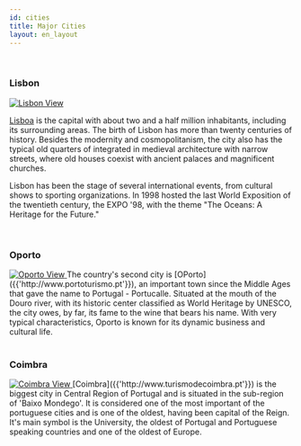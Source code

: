 ```yaml
---
id: cities
title: Major Cities
layout: en_layout
---
```

<div class="clear nospace">&nbsp;</div>
<h3>Lisbon</h3>

<a class="galeria" title="Lisboa View | &copy; baruck" href="/images/lisboa.jpeg" rel="galeria">
	<img src="{% asset_path lisboa_tn.jpeg %}" alt="Lisbon View" />
</a>

[Lisboa]({{'http://www.visitlisboa.com'}}) is the capital with about two and a half million inhabitants, including its surrounding areas. The birth of Lisbon has more than twenty centuries of history. Besides the modernity and cosmopolitanism, the city also has the typical old quarters of integrated in medieval architecture with narrow streets, where old houses coexist with ancient palaces and magnificent churches.

Lisbon has been the stage of several international events, from cultural shows to sporting organizations. In 1998 hosted the last World Exposition of the twentieth century, the EXPO '98, with the theme "The Oceans: A Heritage for the Future."

<div class="clear nospace">&nbsp;</div>
<h3>Oporto</h3>

<a class="galeria" title="Oporto riverside view | &copy; Paula Santos" href="/images/porto.jpeg" rel="galeria">
	<img src="{% asset_path porto_tn.jpeg %}" alt="Oporto View" />
</a>
The country's second city is [OPorto]({{'http://www.portoturismo.pt'}}), an important town since the Middle Ages that gave the name to Portugal - Portucalle. Situated at the mouth of the Douro river, with its historic center classified as World Heritage by UNESCO, the city owes, by far, its fame to the wine that bears his name. With very typical characteristics, Oporto is known for its dynamic business and cultural life.

<div class="clear nospace">&nbsp;</div>
<h3>Coimbra</h3>

<a class="galeria" title="Coimbra riverside view | &copy; André Teófilo" href="/images/coimbra.jpeg" rel="galeria">
	<img src="{% asset_path coimbra_tn.jpeg%}" alt="Coimbra View" />
</a>
[Coimbra]({{'http://www.turismodecoimbra.pt'}}) is the biggest city in Central Region of Portugal and is situated in the sub-region of 'Baixo Mondego'. It is considered one of the most important of the portuguese cities and is one of the oldest, having been capital of the Reign. It's main symbol is the University, the oldest of Portugal and Portuguese speaking countries and one of the oldest of Europe.



<script type="text/javascript">

	$(document).ready(function() {
		$(".galeria").fancybox({
			openEffect	: 'none',
			closeEffect	: 'none',
			helpers : {
				title : {
					type : 'over'
				},
				buttons	: {tpl: '<div id="fancybox-buttons"><ul style="width:132px"><li><a class="btnPrev" title="Previous" href="javascript:;"></a></li><li><a class="btnPlay" title="Start slideshow" href="javascript:;"></a></li><li><a class="btnNext" title="Next" href="javascript:;"></a></li><li><a class="btnClose" title="Close" href="javascript:jQuery.fancybox.close();"></a></li></ul></div>'}
			}
		});

	});
</script>
